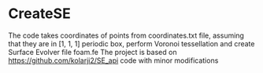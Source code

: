 # CreateSE
The code takes coordinates of points from coordinates.txt file, assuming that they are in [1, 1, 1] periodic box, perform Voronoi tessellation
and create Surface Evolver file foam.fe
The project is based on https://github.com/kolarji2/SE_api code with minor modifications
